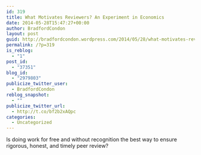 ```yaml
---
id: 319
title: What Motivates Reviewers? An Experiment in Economics
date: 2014-05-28T15:47:27+00:00
author: BradfordCondon
layout: post
guid: http://bradfordcondon.wordpress.com/2014/05/28/what-motivates-reviewers-an-experiment-in-economics/
permalink: /?p=319
is_reblog:
  - "1"
post_id:
  - "37351"
blog_id:
  - "2979803"
publicize_twitter_user:
  - BradfordCondon
reblog_snapshot:
  - ""
publicize_twitter_url:
  - http://t.co/bf2b2xAQpc
categories:
  - Uncategorized
---
```

Is doing work for free and without recognition the best way to ensure rigorous, honest, and timely peer review?